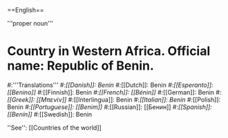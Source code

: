 ==English==

'''proper noun'''

# Country in Western Africa. Official name: Republic of Benin.
#:'''Translations'''
#:*[[Danish]]: Benin
#:*[[Dutch]]: Benin
#:*[[Esperanto]]: [[Benino]]
#:*[[Finnish]]: Benin
#:*[[French]]: [[Bénin]]
#:*[[German]]: Benin
#:*[[Greek]]: [[Μπενίν]]
#:*[[Interlingua]]: Benin
#:*[[Italian]]: Benin
#:*[[Polish]]: Benin
#:*[[Portuguese]]: [[Benim]]
#:*[[Russian]]: [[Бенин]]
#:*[[Spanish]]: [[Benín]]
#:*[[Swedish]]: Benin

''See'': [[Countries of the world]]